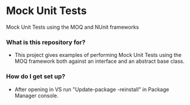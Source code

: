 # Mock Unit Tests

Mock Unit Tests using the MOQ and NUnit frameworks

### What is this repository for?

- This project gives examples of performing Mock Unit Tests using the MOQ framework both against an interface and an abstract base class.

### How do I get set up?

- After opening in VS run "Update-package -reinstall" in Package Manager console.
